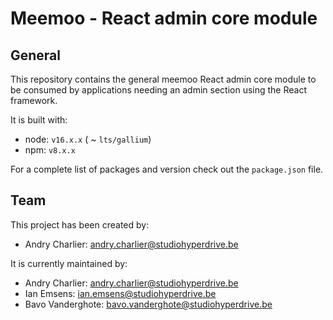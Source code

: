 # Meemoo - React admin core module

## General

This repository contains the general meemoo React admin core module to be consumed by applications
needing an admin section using the React framework.

It is built with:
- node: `v16.x.x` ( ~ `lts/gallium`)
- npm: `v8.x.x`

For a complete list of packages and version check out the `package.json` file.

## Team

This project has been created by:
- Andry Charlier: andry.charlier@studiohyperdrive.be

It is currently maintained by:
- Andry Charlier: andry.charlier@studiohyperdrive.be
- Ian Emsens: ian.emsens@studiohyperdrive.be
- Bavo Vanderghote: bavo.vanderghote@studiohyperdrive.be
